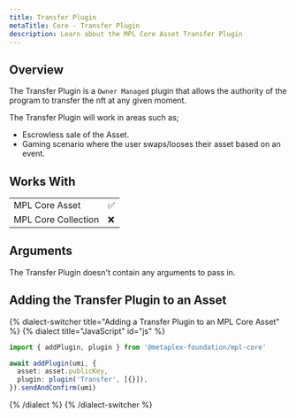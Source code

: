 ```yaml
---
title: Transfer Plugin
metaTitle: Core - Transfer Plugin
description: Learn about the MPL Core Asset Transfer Plugin
---
```


## Overview

The Transfer Plugin is a `Owner Managed` plugin that allows the authority of the program to transfer the nft at any given moment.

The Transfer Plugin will work in areas such as;

- Escrowless sale of the Asset.
- Gaming scenario where the user swaps/looses their asset based on an event.

## Works With

|                     |     |
| ------------------- | --- |
| MPL Core Asset      | ✅  |
| MPL Core Collection | ❌  |

## Arguments

The Transfer Plugin doesn't contain any arguments to pass in.

## Adding the Transfer Plugin to an Asset

{% dialect-switcher title="Adding a Transfer Plugin to an MPL Core Asset" %}
{% dialect title="JavaScript" id="js" %}

```ts
import { addPlugin, plugin } from '@metaplex-foundation/mpl-core'

await addPlugin(umi, {
  asset: asset.publicKey,
  plugin: plugin('Transfer', [{}]),
}).sendAndConfirm(umi)
```

{% /dialect %}
{% /dialect-switcher %}
